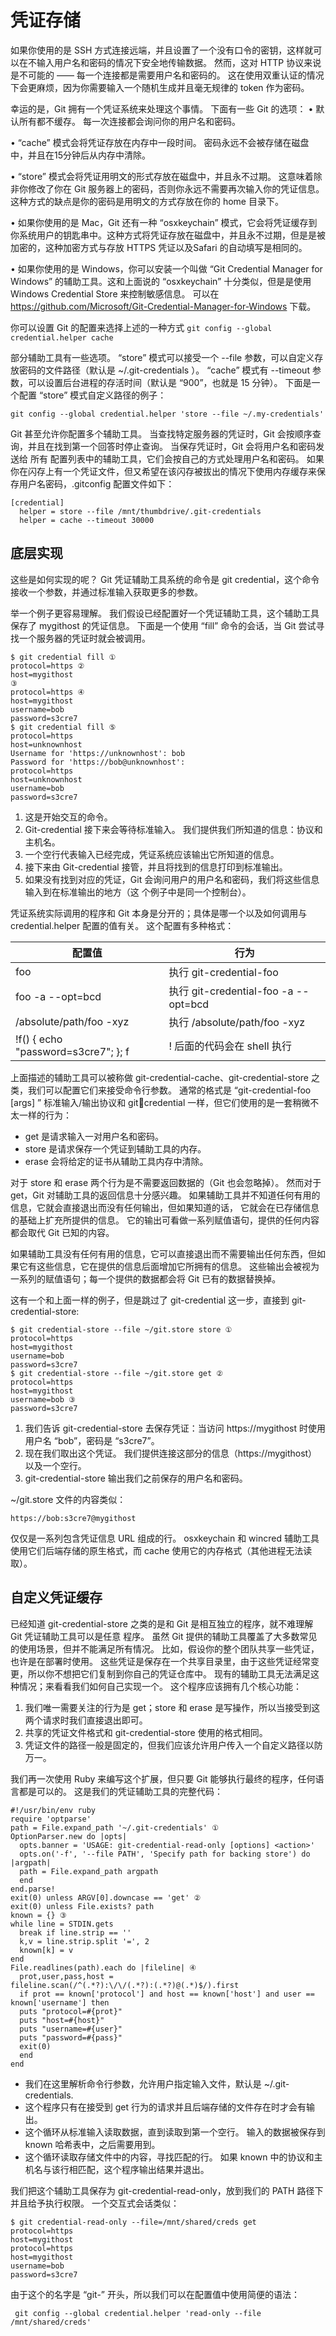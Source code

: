 # 凭证存储

如果你使用的是 SSH 方式连接远端，并且设置了一个没有口令的密钥，这样就可以在不输入用户名和密码的情况下安全地传输数据。 然而，这对 HTTP 协议来说是不可能的 —— 每一个连接都是需要用户名和密码的。 这在使用双重认证的情况下会更麻烦，因为你需要输入一个随机生成并且毫无规律的 token 作为密码。

幸运的是，Git 拥有一个凭证系统来处理这个事情。 下面有一些 Git 的选项：
• 默认所有都不缓存。 每一次连接都会询问你的用户名和密码。

• “cache” 模式会将凭证存放在内存中一段时间。 密码永远不会被存储在磁盘中，并且在15分钟后从内存中清除。

• “store” 模式会将凭证用明文的形式存放在磁盘中，并且永不过期。 这意味着除非你修改了你在 Git 服务器上的密码，否则你永远不需要再次输入你的凭证信息。 这种方式的缺点是你的密码是用明文的方式存放在你的 home 目录下。

• 如果你使用的是 Mac，Git 还有一种 “osxkeychain” 模式，它会将凭证缓存到你系统用户的钥匙串中。这种方式将凭证存放在磁盘中，并且永不过期，但是是被加密的，这种加密方式与存放 HTTPS 凭证以及Safari 的自动填写是相同的。

• 如果你使用的是 Windows，你可以安装一个叫做 “Git Credential Manager for Windows” 的辅助工具。这和上面说的 “osxkeychain” 十分类似，但是是使用 Windows Credential Store 来控制敏感信息。 可以在 https://github.com/Microsoft/Git-Credential-Manager-for-Windows 下载。

你可以设置 Git 的配置来选择上述的一种方式
`git config --global credential.helper cache`

部分辅助工具有一些选项。 “store” 模式可以接受一个 --file <path> 参数，可以自定义存放密码的文件路径（默认是 ~/.git-credentials ）。 “cache” 模式有 --timeout <seconds> 参数，可以设置后台进程的存活时间（默认是 “900”，也就是 15 分钟）。 下面是一个配置 “store” 模式自定义路径的例子：

`git config --global credential.helper 'store --file ~/.my-credentials'`

Git 甚至允许你配置多个辅助工具。 当查找特定服务器的凭证时，Git 会按顺序查询，并且在找到第一个回答时停止查询。 当保存凭证时，Git 会将用户名和密码发送给 所有 配置列表中的辅助工具，它们会按自己的方式处理用户名和密码。 如果你在闪存上有一个凭证文件，但又希望在该闪存被拔出的情况下使用内存缓存来保存用户名密码，.gitconfig 配置文件如下：

```
[credential]
  helper = store --file /mnt/thumbdrive/.git-credentials
  helper = cache --timeout 30000
```

## 底层实现

这些是如何实现的呢？ Git 凭证辅助工具系统的命令是 git credential，这个命令接收一个参数，并通过标准输入获取更多的参数。

举一个例子更容易理解。 我们假设已经配置好一个凭证辅助工具，这个辅助工具保存了 mygithost 的凭证信息。 下面是一个使用 “fill” 命令的会话，当 Git 尝试寻找一个服务器的凭证时就会被调用。

```
$ git credential fill ①
protocol=https ②
host=mygithost
③
protocol=https ④
host=mygithost
username=bob
password=s3cre7
$ git credential fill ⑤
protocol=https
host=unknownhost
Username for 'https://unknownhost': bob
Password for 'https://bob@unknownhost':
protocol=https
host=unknownhost
username=bob
password=s3cre7
```

1. 这是开始交互的命令。
2. Git-credential 接下来会等待标准输入。 我们提供我们所知道的信息：协议和主机名。
3. 一个空行代表输入已经完成，凭证系统应该输出它所知道的信息。
4. 接下来由 Git-credential 接管，并且将找到的信息打印到标准输出。
5. 如果没有找到对应的凭证，Git 会询问用户的用户名和密码，我们将这些信息输入到在标准输出的地方（这
个例子中是同一个控制台）。

凭证系统实际调用的程序和 Git 本身是分开的；具体是哪一个以及如何调用与 credential.helper 配置的值有关。 这个配置有多种格式：

| 配置值 | 行为 |
| -- | -- |
| foo | 执行 git-credential-foo |
| foo -a --opt=bcd | 执行 git-credential-foo -a --opt=bcd |
| /absolute/path/foo -xyz | 执行 /absolute/path/foo -xyz |
| !f() { echo "password=s3cre7"; }; f | ! 后面的代码会在 shell 执行 |

上面描述的辅助工具可以被称做 git-credential-cache、git-credential-store 之类，我们可以配置它们来接受命令行参数。 通常的格式是 “git-credential-foo [args] <action>” 标准输入/输出协议和 gitcredential 一样，但它们使用的是一套稍微不太一样的行为：

+ get 是请求输入一对用户名和密码。
+ store 是请求保存一个凭证到辅助工具的内存。
+ erase 会将给定的证书从辅助工具内存中清除。

对于 store 和 erase 两个行为是不需要返回数据的（Git 也会忽略掉）。 然而对于 get，Git 对辅助工具的返回信息十分感兴趣。 如果辅助工具并不知道任何有用的信息，它就会直接退出而没有任何输出，但如果知道的话， 它就会在已存储信息的基础上扩充所提供的信息。 它的输出可看做一系列赋值语句，提供的任何内容都会取代 Git 已知的内容。

如果辅助工具没有任何有用的信息，它可以直接退出而不需要输出任何东西，但如果它有这些信息，它在提供的信息后面增加它所拥有的信息。 这些输出会被视为一系列的赋值语句；每一个提供的数据都会将 Git 已有的数据替换掉。

这有一个和上面一样的例子，但是跳过了 git-credential 这一步，直接到 git-credential-store:

```
$ git credential-store --file ~/git.store store ①
protocol=https
host=mygithost
username=bob
password=s3cre7
$ git credential-store --file ~/git.store get ②
protocol=https
host=mygithost
username=bob ③
password=s3cre7
```

1. 我们告诉 git-credential-store 去保存凭证：当访问 https://mygithost 时使用用户名 “bob”，密码是 “s3cre7”。
2. 现在我们取出这个凭证。 我们提供连接这部分的信息（https://mygithost）以及一个空行。
3. git-credential-store 输出我们之前保存的用户名和密码。

~/git.store 文件的内容类似：

`https://bob:s3cre7@mygithost`

仅仅是一系列包含凭证信息 URL 组成的行。 osxkeychain 和 wincred 辅助工具使用它们后端存储的原生格式，而 cache 使用它的内存格式（其他进程无法读取）。

## 自定义凭证缓存

已经知道 git-credential-store 之类的是和 Git 是相互独立的程序，就不难理解 Git 凭证辅助工具可以是任意 程序。 虽然 Git 提供的辅助工具覆盖了大多数常见的使用场景，但并不能满足所有情况。 比如，假设你的整个团队共享一些凭证，也许是在部署时使用。 这些凭证是保存在一个共享目录里，由于这些凭证经常变更，所以你不想把它们复制到你自己的凭证仓库中。 现有的辅助工具无法满足这种情况；来看看我们如何自己实现一个。 这个程序应该拥有几个核心功能：

1. 我们唯一需要关注的行为是 get；store 和 erase 是写操作，所以当接受到这两个请求时我们直接退出即可。
2. 共享的凭证文件格式和 git-credential-store 使用的格式相同。
3. 凭证文件的路径一般是固定的，但我们应该允许用户传入一个自定义路径以防万一。

我们再一次使用 Ruby 来编写这个扩展，但只要 Git 能够执行最终的程序，任何语言都是可以的。 这是我们的凭证辅助工具的完整代码：

```
#!/usr/bin/env ruby
require 'optparse'
path = File.expand_path '~/.git-credentials' ①
OptionParser.new do |opts|
  opts.banner = 'USAGE: git-credential-read-only [options] <action>'
  opts.on('-f', '--file PATH', 'Specify path for backing store') do
|argpath|
  path = File.expand_path argpath
  end
end.parse!
exit(0) unless ARGV[0].downcase == 'get' ②
exit(0) unless File.exists? path
known = {} ③
while line = STDIN.gets
  break if line.strip == ''
  k,v = line.strip.split '=', 2
  known[k] = v
end
File.readlines(path).each do |fileline| ④
  prot,user,pass,host =
fileline.scan(/^(.*?):\/\/(.*?):(.*?)@(.*)$/).first
  if prot == known['protocol'] and host == known['host'] and user ==
known['username'] then
  puts "protocol=#{prot}"
  puts "host=#{host}"
  puts "username=#{user}"
  puts "password=#{pass}"
  exit(0)
  end
end
```

+ 我们在这里解析命令行参数，允许用户指定输入文件，默认是 ~/.git-credentials.
+ 这个程序只有在接受到 get 行为的请求并且后端存储的文件存在时才会有输出。
+ 这个循环从标准输入读取数据，直到读取到第一个空行。 输入的数据被保存到 known 哈希表中，之后需要用到。
+ 这个循环读取存储文件中的内容，寻找匹配的行。 如果 known 中的协议和主机名与该行相匹配，这个程序输出结果并退出。

我们把这个辅助工具保存为 git-credential-read-only，放到我们的 PATH 路径下并且给予执行权限。 一个交互式会话类似：

```
$ git credential-read-only --file=/mnt/shared/creds get
protocol=https
host=mygithost
protocol=https
host=mygithost
username=bob
password=s3cre7
```

由于这个的名字是 “git-” 开头，所以我们可以在配置值中使用简便的语法：

```
 git config --global credential.helper 'read-only --file
/mnt/shared/creds'
```